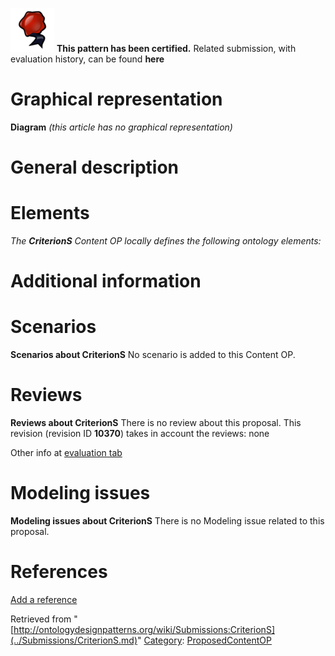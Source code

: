 [![](../images/thumb/b/b5/Certified.png/70px-Certified.png)](../Image/Certified.png.md "Certified.png") __This pattern has been certified.__
Related submission, with evaluation history, can be found __here__





#  Graphical representation


__Diagram__
_(this article has no graphical representation)_



#  General description


  




#  Elements


_The __CriterionS__ Content OP locally defines the following ontology elements:_


  




#  Additional information


#  Scenarios



__Scenarios about CriterionS__
No scenario is added to this Content OP.




#  Reviews



__Reviews about CriterionS__
There is no review about this proposal.
This revision (revision ID __10370__) takes in account the reviews: none


Other info at [evaluation tab](http://ontologydesignpatterns.org/wiki/index.php?title=Submissions:CriterionS&action=evaluation "http://ontologydesignpatterns.org/wiki/index.php?title=Submissions:CriterionS&action=evaluation")




#  Modeling issues



__Modeling issues about CriterionS__
There is no Modeling issue related to this proposal.




#  References


[Add a reference](index.php@title=Odp%253AAdd_reference&subject=../Submissions/CriterionS.md "http://ontologydesignpatterns.org/wiki/index.php?title=Odp:Add_reference&subject=Submissions%3ACriterionS")


  






Retrieved from "[http://ontologydesignpatterns.org/wiki/Submissions:CriterionS](../Submissions/CriterionS.md)"
 [Category](http://ontologydesignpatterns.org/wiki/Special:Categories "Special:Categories"): [ProposedContentOP](../Category/ProposedContentOP.md "Category:ProposedContentOP")